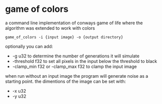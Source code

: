 # game of colors

a command line implementation of conways game of life where the algorithm was extended to work with colors

```
game_of_colors -i {input image} -o {output directory}
```

optionally you can add:
* -g u32 to determine the number of generations it will simulate
* -threshold f32 to set all pixels in the input below the threshold to black
* -clamp_min f32 or -clamp_max f32 to clamp the input image

when run without an input image the program will generate noise as a starting point. the dimentions of the image can be set with:
* -x u32
* -y u32

